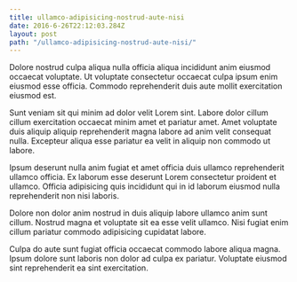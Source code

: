 ```yaml
---
title: ullamco-adipisicing-nostrud-aute-nisi
date: 2016-6-26T22:12:03.284Z
layout: post
path: "/ullamco-adipisicing-nostrud-aute-nisi/"
---
```


Dolore nostrud culpa aliqua nulla officia aliqua incididunt anim eiusmod occaecat voluptate. Ut voluptate consectetur occaecat culpa ipsum enim eiusmod esse officia. Commodo reprehenderit duis aute mollit exercitation eiusmod est.

Sunt veniam sit qui minim ad dolor velit Lorem sint. Labore dolor cillum cillum exercitation occaecat minim amet et pariatur amet. Amet voluptate duis aliquip aliquip reprehenderit magna labore ad anim velit consequat nulla. Excepteur aliqua esse pariatur ea velit in aliquip non commodo ut labore.

Ipsum deserunt nulla anim fugiat et amet officia duis ullamco reprehenderit ullamco officia. Ex laborum esse deserunt Lorem consectetur proident et ullamco. Officia adipisicing quis incididunt qui in id laborum eiusmod nulla reprehenderit non nisi laboris.

Dolore non dolor anim nostrud in duis aliquip labore ullamco anim sunt cillum. Nostrud magna et voluptate sit ea esse velit ullamco. Nisi fugiat enim cillum pariatur commodo adipisicing cupidatat labore.

Culpa do aute sunt fugiat officia occaecat commodo labore aliqua magna. Ipsum dolore sunt laboris non dolor ad culpa ex pariatur. Voluptate eiusmod sint reprehenderit ea sint exercitation.